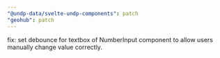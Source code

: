 ```yaml
---
"@undp-data/svelte-undp-components": patch
"geohub": patch
---
```


fix: set debounce for textbox of NumberInput component to allow users manually change value correctly.
